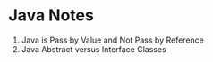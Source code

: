 # Java Notes
1. Java is Pass by Value and Not Pass by Reference
1. Java Abstract versus Interface Classes
